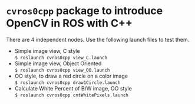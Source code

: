 # `cvros0cpp` package to introduce OpenCV in ROS with C++
There are 4 independent nodes. Use the following launch files to test them.
* Simple image view, C style<br>
`$ roslaunch cvros0cpp view_C.launch`
* Simple image view, Object Oriented <br>
`$ roslaunch cvros0cpp view_OO.launch`
* OO style, to draw a red circle on a color image<br>
`$ roslaunch cvros0cpp draw1Circle.launch`
* Calculate White Percent of B/W image, OO style<br>
`$ roslaunch cvros0cpp cntWhitePixels.launch`